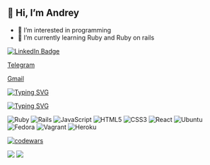 ## 👋 Hi, I’m Andrey
- 👀 I’m interested in programming
- 🌱 I’m currently learning Ruby and Ruby on rails

[![LinkedIn Badge](https://img.shields.io/badge/LinkedIn-Profile-informational?style=flat&logo=linkedin&logoColor=white&color=0D76A8)](https://www.linkedin.com/in/andrey-shlyapnikov-6a1040220/)

[Telegram](https://t.me/AndreyShlyap)

[Gmail](anshlyapnikov@gmail.com)

[![Typing SVG](https://readme-typing-svg.demolab.com?font=Fira+Code&pause=1000&width=435&lines=Learning+Ruby+and+Rails+on+Hexlet)](https://git.io/typing-svg)

[![Typing SVG](https://readme-typing-svg.demolab.com?font=Fira+Code&pause=1000&color=F71A45&width=435&lines=computer+science+student)](https://git.io/typing-svg)

![Ruby](https://img.shields.io/badge/ruby-%23CC342D.svg?style=for-the-badge&logo=ruby&logoColor=white)
![Rails](https://img.shields.io/badge/rails-%23CC0000.svg?style=for-the-badge&logo=ruby-on-rails&logoColor=white)
![JavaScript](https://img.shields.io/badge/javascript-%23323330.svg?style=for-the-badge&logo=javascript&logoColor=%23F7DF1E)
![HTML5](https://img.shields.io/badge/html5-%23E34F26.svg?style=for-the-badge&logo=html5&logoColor=white)
![CSS3](https://img.shields.io/badge/css3-%231572B6.svg?style=for-the-badge&logo=css3&logoColor=white)
![React](https://img.shields.io/badge/react-%2320232a.svg?style=for-the-badge&logo=react&logoColor=%2361DAFB)
![Ubuntu](https://img.shields.io/badge/Ubuntu-E95420?style=for-the-badge&logo=ubuntu&logoColor=white)
![Fedora](https://img.shields.io/badge/Fedora-294172?style=for-the-badge&logo=fedora&logoColor=white)
![Vagrant](https://img.shields.io/badge/vagrant-%231563FF.svg?style=for-the-badge&logo=vagrant&logoColor=white)
![Heroku](https://img.shields.io/badge/heroku-%23430098.svg?style=for-the-badge&logo=heroku&logoColor=white)

<!---
usernaimandrey/usernaimandrey is a ✨ special ✨ repository because its `README.md` (this file) appears on your GitHub profile.
You can click the Preview link to take a look at your changes.
--->

[![codewars](https://www.codewars.com/users/usernaimandrey/badges/large)](https://www.codewars.com/users/usernaimandrey)

![](http://github-profile-summary-cards.vercel.app/api/cards/profile-details?username=usernaimandrey&theme=dracula)
![](http://github-profile-summary-cards.vercel.app/api/cards/repos-per-language?username=usernaimandrey&theme=dracula)
